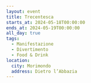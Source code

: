 ```yaml
---
layout: event
title: Trecentesca
starts_at: 2024-05-18T00:00:00
ends_at: 2024-05-19T00:00:00
all_day: true
tags:
  - Manifestazione
  - Divertimento
  - Food & Drink
location:
  city: Morimondo
  address: Dietro l’Abbazia
---
```

